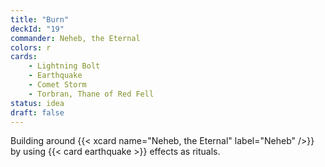 ```yaml
---
title: "Burn"
deckId: "19"
commander: Neheb, the Eternal
colors: r
cards:
    - Lightning Bolt
    - Earthquake
    - Comet Storm
    - Torbran, Thane of Red Fell
status: idea
draft: false
---
```


Building around {{< xcard name="Neheb, the Eternal" label="Neheb" />}} by using {{< card earthquake >}} effects as rituals.

